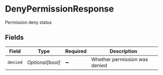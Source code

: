 # DenyPermissionResponse

Permission deny status


## Fields

| Field                         | Type                          | Required                      | Description                   |
| ----------------------------- | ----------------------------- | ----------------------------- | ----------------------------- |
| `denied`                      | *Optional[bool]*              | :heavy_minus_sign:            | Whether permission was denied |